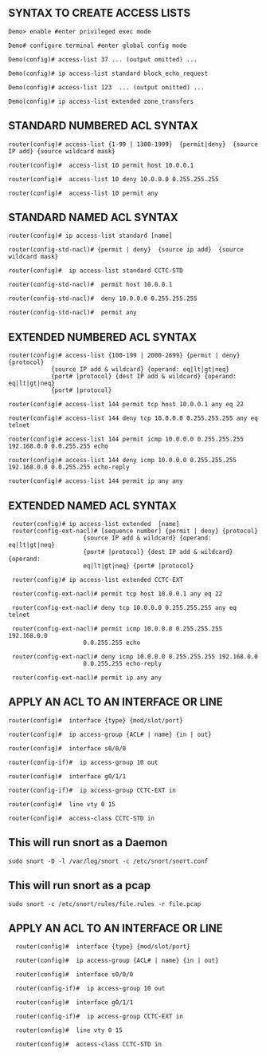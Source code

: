 ## SYNTAX TO CREATE ACCESS LISTS
    Demo> enable #enter privileged exec mode
    
    Demo# configure terminal #enter global config mode
    
    Demo(config)# access-list 37 ... (output omitted) ...
    
    Demo(config)# ip access-list standard block_echo_request
    
    Demo(config)# access-list 123  ... (output omitted) ...
   
    Demo(config)# ip access-list extended zone_transfers


## STANDARD NUMBERED ACL SYNTAX
    router(config)# access-list {1-99 | 1300-1999}  {permit|deny}  {source IP add} {source wildcard mask}
   
    router(config)#  access-list 10 permit host 10.0.0.1
   
    router(config)#  access-list 10 deny 10.0.0.0 0.255.255.255
    
    router(config)#  access-list 10 permit any

    
## STANDARD NAMED ACL SYNTAX
    router(config)# ip access-list standard [name]
   
    router(config-std-nacl)# {permit | deny}  {source ip add}  {source wildcard mask}
   
    router(config)#  ip access-list standard CCTC-STD
  
    router(config-std-nacl)#  permit host 10.0.0.1
    
    router(config-std-nacl)#  deny 10.0.0.0 0.255.255.255
    
    router(config-std-nacl)#  permit any

## EXTENDED NUMBERED ACL SYNTAX
    router(config)# access-list {100-199 | 2000-2699} {permit | deny} {protocol}
                {source IP add & wildcard} {operand: eq|lt|gt|neq}
                {port# |protocol} {dest IP add & wildcard} {operand: eq|lt|gt|neq}
                {port# |protocol}
    
    router(config)# access-list 144 permit tcp host 10.0.0.1 any eq 22
    
    router(config)# access-list 144 deny tcp 10.0.0.0 0.255.255.255 any eq telnet
    
    router(config)# access-list 144 permit icmp 10.0.0.0 0.255.255.255 192.168.0.0 0.0.255.255 echo
   
    router(config)# access-list 144 deny icmp 10.0.0.0 0.255.255.255 192.168.0.0 0.0.255.255 echo-reply
    
    router(config)# access-list 144 permit ip any any


## EXTENDED NAMED ACL SYNTAX
     router(config)# ip access-list extended  [name]
     router(config-ext-nacl)# [sequence number] {permit | deny} {protocol}
                         {source IP add & wildcard} {operand: eq|lt|gt|neq}
                         {port# |protocol} {dest IP add & wildcard} {operand:
                         eq|lt|gt|neq} {port# |protocol}
    
     router(config)# ip access-list extended CCTC-EXT

     router(config-ext-nacl)# permit tcp host 10.0.0.1 any eq 22
    
     router(config-ext-nacl)# deny tcp 10.0.0.0 0.255.255.255 any eq telnet
     
     router(config-ext-nacl)# permit icmp 10.0.0.0 0.255.255.255 192.168.0.0
                         0.0.255.255 echo
    
     router(config-ext-nacl)# deny icmp 10.0.0.0 0.255.255.255 192.168.0.0
                         0.0.255.255 echo-reply
     
     router(config-ext-nacl)# permit ip any any

## APPLY AN ACL TO AN INTERFACE OR LINE
    router(config)#  interface {type} {mod/slot/port}
   
    router(config)#  ip access-group {ACL# | name} {in | out}
    
    router(config)#  interface s0/0/0
    
    router(config-if)#  ip access-group 10 out
    
    router(config)#  interface g0/1/1
    
    router(config-if)#  ip access-group CCTC-EXT in
   
    router(config)#  line vty 0 15
    
    router(config)#  access-class CCTC-STD in     

    
## This will run snort as a Daemon 

    sudo snort -D -l /var/log/snort -c /etc/snort/snort.conf
## This will run snort as a pcap

    sudo snort -c /etc/snort/rules/file.rules -r file.pcap

    














## APPLY AN ACL TO AN INTERFACE OR LINE

      router(config)#  interface {type} {mod/slot/port}
      
      router(config)#  ip access-group {ACL# | name} {in | out}
      
      router(config)#  interface s0/0/0
      
      router(config-if)#  ip access-group 10 out
      
      router(config)#  interface g0/1/1
      
      router(config-if)#  ip access-group CCTC-EXT in
     
      router(config)#  line vty 0 15
     
      router(config)#  access-class CCTC-STD in

      
